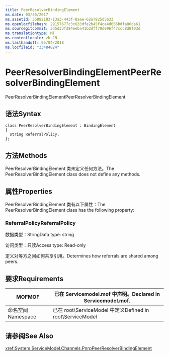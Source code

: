 ```yaml
---
title: PeerResolverBindingElement
ms.date: 03/30/2017
ms.assetid: 36882183-13a3-443f-8aae-62a7825d5633
ms.openlocfilehash: 29157677c3c633dfe2b45f4ca4d665bdfa86da61
ms.sourcegitcommit: 3d5d33f384eeba41b2dff79d096f47ccc8d8f03d
ms.translationtype: MT
ms.contentlocale: zh-CN
ms.lasthandoff: 05/04/2018
ms.locfileid: "33484824"
---
```

# <a name="peerresolverbindingelement"></a><span data-ttu-id="2ab26-102">PeerResolverBindingElement</span><span class="sxs-lookup"><span data-stu-id="2ab26-102">PeerResolverBindingElement</span></span>
<span data-ttu-id="2ab26-103">PeerResolverBindingElement</span><span class="sxs-lookup"><span data-stu-id="2ab26-103">PeerResolverBindingElement</span></span>  
  
## <a name="syntax"></a><span data-ttu-id="2ab26-104">语法</span><span class="sxs-lookup"><span data-stu-id="2ab26-104">Syntax</span></span>  
  
```  
class PeerResolverBindingElement : BindingElement  
{  
  string ReferralPolicy;  
};  
```  
  
## <a name="methods"></a><span data-ttu-id="2ab26-105">方法</span><span class="sxs-lookup"><span data-stu-id="2ab26-105">Methods</span></span>  
 <span data-ttu-id="2ab26-106">PeerResolverBindingElement 类未定义任何方法。</span><span class="sxs-lookup"><span data-stu-id="2ab26-106">The PeerResolverBindingElement class does not define any methods.</span></span>  
  
## <a name="properties"></a><span data-ttu-id="2ab26-107">属性</span><span class="sxs-lookup"><span data-stu-id="2ab26-107">Properties</span></span>  
 <span data-ttu-id="2ab26-108">PeerResolverBindingElement 类有以下属性：</span><span class="sxs-lookup"><span data-stu-id="2ab26-108">The PeerResolverBindingElement class has the following property:</span></span>  
  
### <a name="referralpolicy"></a><span data-ttu-id="2ab26-109">ReferralPolicy</span><span class="sxs-lookup"><span data-stu-id="2ab26-109">ReferralPolicy</span></span>  
 <span data-ttu-id="2ab26-110">数据类型：String</span><span class="sxs-lookup"><span data-stu-id="2ab26-110">Data type: string</span></span>  
  
 <span data-ttu-id="2ab26-111">访问类型：只读</span><span class="sxs-lookup"><span data-stu-id="2ab26-111">Access type: Read-only</span></span>  
  
 <span data-ttu-id="2ab26-112">定义对等方之间如何共享引用。</span><span class="sxs-lookup"><span data-stu-id="2ab26-112">Determines how referrals are shared among peers.</span></span>  
  
## <a name="requirements"></a><span data-ttu-id="2ab26-113">要求</span><span class="sxs-lookup"><span data-stu-id="2ab26-113">Requirements</span></span>  
  
|<span data-ttu-id="2ab26-114">MOF</span><span class="sxs-lookup"><span data-stu-id="2ab26-114">MOF</span></span>|<span data-ttu-id="2ab26-115">已在 Servicemodel.mof 中声明。</span><span class="sxs-lookup"><span data-stu-id="2ab26-115">Declared in Servicemodel.mof.</span></span>|  
|---------|-----------------------------------|  
|<span data-ttu-id="2ab26-116">命名空间</span><span class="sxs-lookup"><span data-stu-id="2ab26-116">Namespace</span></span>|<span data-ttu-id="2ab26-117">已在 root\ServiceModel 中定义</span><span class="sxs-lookup"><span data-stu-id="2ab26-117">Defined in root\ServiceModel</span></span>|  
  
## <a name="see-also"></a><span data-ttu-id="2ab26-118">请参阅</span><span class="sxs-lookup"><span data-stu-id="2ab26-118">See Also</span></span>  
 <xref:System.ServiceModel.Channels.PnrpPeerResolverBindingElement>

